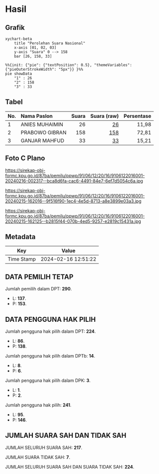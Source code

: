 # Hasil

## Grafik

```mermaid
xychart-beta
    title "Perolehan Suara Nasional"
    x-axis [01, 02, 03]
    y-axis "Suara" 0 --> 158
    bar [26, 158, 33]
```

```mermaid
%%{init: {"pie": {"textPosition": 0.5}, "themeVariables": {"pieOuterStrokeWidth": "5px"}} }%%
pie showData
    "1" : 26
    "2" : 158
    "3" : 33
```

## Tabel

| No. | Nama Paslon    | Suara | Suara (raw) | Persentase |
|:--- |:-------------- | -----:| -----------:| ----------:|
| 1   | ANIES MUHAIMIN | 26    | [26][p-1]   | 11,98      |
| 2   | PRABOWO GIBRAN | 158   | [158][p-2]  | 72,81      |
| 3   | GANJAR MAHFUD  | 33    | [33][p-3]   | 15,21      |


[p-1]: https://github.com/gigit-pemilu/pemilu-2024/blob/main/pilpres/hitung-suara/sub/91-papua/sub/06-biak-numfor/sub/12-samofa/sub/2016-anjareuw/sub/001-tps/sub/paslon-1.txt
[p-2]: https://github.com/gigit-pemilu/pemilu-2024/blob/main/pilpres/hitung-suara/sub/91-papua/sub/06-biak-numfor/sub/12-samofa/sub/2016-anjareuw/sub/001-tps/sub/paslon-2.txt
[p-3]: https://github.com/gigit-pemilu/pemilu-2024/blob/main/pilpres/hitung-suara/sub/91-papua/sub/06-biak-numfor/sub/12-samofa/sub/2016-anjareuw/sub/001-tps/sub/paslon-3.txt

## Foto C Plano

https://sirekap-obj-formc.kpu.go.id/87ba/pemilu/ppwp/91/06/12/20/16/9106122016001-20240216-002317--bca8d6fa-cac6-4491-84e7-6ef7d5054c6a.jpg

https://sirekap-obj-formc.kpu.go.id/87ba/pemilu/ppwp/91/06/12/20/16/9106122016001-20240215-162016--9f516f90-1ec4-4e5d-8713-a8e3899e03a3.jpg

https://sirekap-obj-formc.kpu.go.id/87ba/pemilu/ppwp/91/06/12/20/16/9106122016001-20240215-162125--b2815f44-070b-4ed5-9257-e2819c15431a.jpg


## Metadata

| Key        | Value               |
| ---------- | ------------------- |
| Time Stamp | 2024-02-16 12:51:22 |


## DATA PEMILIH TETAP

Jumlah pemilih dalam DPT: **290**.
 * L: **137**.
 * P: **153**.

## DATA PENGGUNA HAK PILIH

Jumlah pengguna hak pilih dalam DPT: **224**.
 * L: **86**.
 * P: **138**.

Jumlah pengguna hak pilih dalam DPTb: **14**.
 * L: **8**.
 * P: **6**.

Jumlah pengguna hak pilih dalam DPK: **3**.
 * L: **1**.
 * P: **2**.

Jumlah pengguna hak pilih: **241**.
 * L: **95**.
 * P: **146**.

## JUMLAH SUARA SAH DAN TIDAK SAH

JUMLAH SELURUH SUARA SAH: **217**.

JUMLAH SUARA TIDAK SAH: **7**.

JUMLAH SELURUH SUARA SAH DAN SUARA TIDAK SAH: **224**.


